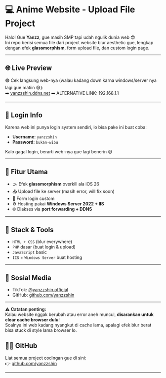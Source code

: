 # 💻 Anime Website - Upload File Project

Halo! Gue **Yanzz**, gue masih SMP tapi udah ngulik dunia web 😎  
Ini repo berisi semua file dari project website blur aesthetic gue, lengkap dengan efek **glassmorphism**, form upload file, dan custom login page.

---

## 🌐 Live Preview
🟢 Cek langsung web-nya (walau kadang down karna windows/server nya lagi gue matiin 😅):  
➡️ [yanzzshin.ddns.net](yanzzshin.ddns.net)
➡️  ALTERNATIVE LINK: 192.168.1.1

---

## 🔐 Login Info
Karena web ini punya login system sendiri, lo bisa pake ini buat coba:
- **Username:** `yanzzshin`
- **Password:** `bukan-wibu`

Kalo gagal login, berarti web-nya gue lagi benerin 😅

---

## 📁 Fitur Utama
- 🌫️ Efek **glassmorphism** overkill ala iOS 26
- 📤 Upload file ke server (masih error, will fix soon)
- 🔐 Form login custom
- ⚙️ Hosting pakai **Windows Server 2022 + IIS**
- 🌐 Diakses via **port forwarding + DDNS**

---

## 🧠 Stack & Tools
- `HTML + CSS` (blur everywhere)
- `PHP` dasar (buat login & upload)
- `JavaScript` basic
- `IIS` + `Windows Server` buat hosting

---

## 📱 Sosial Media
- TikTok: [@yanzzshin.official](https://www.tiktok.com/@yanzzshin.official)
- GitHub: [github.com/yanzzshin](https://github.com/yanzzshin)

---

⚠️ **Catatan penting:**  
Kalau website nggak berubah atau error aneh muncul, **disarankan untuk clear cache browser dulu**!  
Soalnya ini web kadang nyangkut di cache lama, apalagi efek blur berat bisa stuck di style lama browser lo.

## 👨‍💻 GitHub
Liat semua project codingan gue di sini:  
👉 [github.com/yanzzshin](https://github.com/yanzzshin)

---

